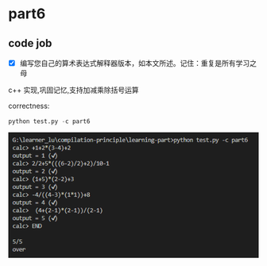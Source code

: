 # part6

## code job

- [x] 编写您自己的算术表达式解释器版本，如本文所述。记住：重复是所有学习之母

c++ 实现,巩固记忆,支持加减乘除括号运算

correctness:

```python
python test.py -c part6
```

![20220407002435](https://raw.githubusercontent.com/learner-lu/picbed/master/20220407002435.png)
